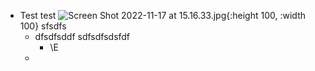 - Test test
  ![Screen Shot 2022-11-17 at 15.16.33.jpg](../assets/Screen_Shot_2022-11-17_at_15.16.33_1668702968843_0.jpg){:height 100, :width 100}
  sfsdfs
	- dfsdfsddf
	  sdfsdfsdsfdf
		- \E
	-